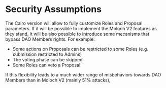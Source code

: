 # Security Assumptions

The Cairo version will allow to fully customize Roles and Proposal parameters. If it will be possible to implement the Moloch V2 features as they stand, it will be also possible to introduce some mecanisms that bypass DAO Members rights. For example:

* Some actions on Proposals can be restricted to some Roles (e.g. submission restricted to Admins)
* The voting phase can be skipped
* Some Roles can veto a Proposal

If this flexibility leads to a much wider range of misbehaviors towards DAO Members than in Moloch V2 (mainly 51% attacks),&#x20;
